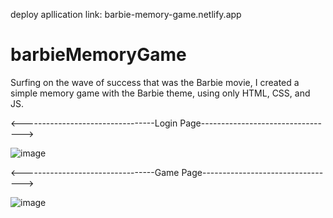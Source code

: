 deploy apllication link: barbie-memory-game.netlify.app

# barbieMemoryGame
Surfing on the wave of success that was the Barbie movie, I created a simple memory game with the Barbie theme, using only HTML, CSS, and JS.

<---------------------------------Login Page--------------------------------->

![image](https://github.com/LukasPio/barbieMemoryGame/assets/136334267/e71e0dfa-2d6d-4eaa-a9c0-708a9dc55b98)

<---------------------------------Game Page--------------------------------->

![image](https://github.com/LukasPio/barbieMemoryGame/assets/136334267/0c0fd41f-80ea-4824-b15e-325b8de01c20)


